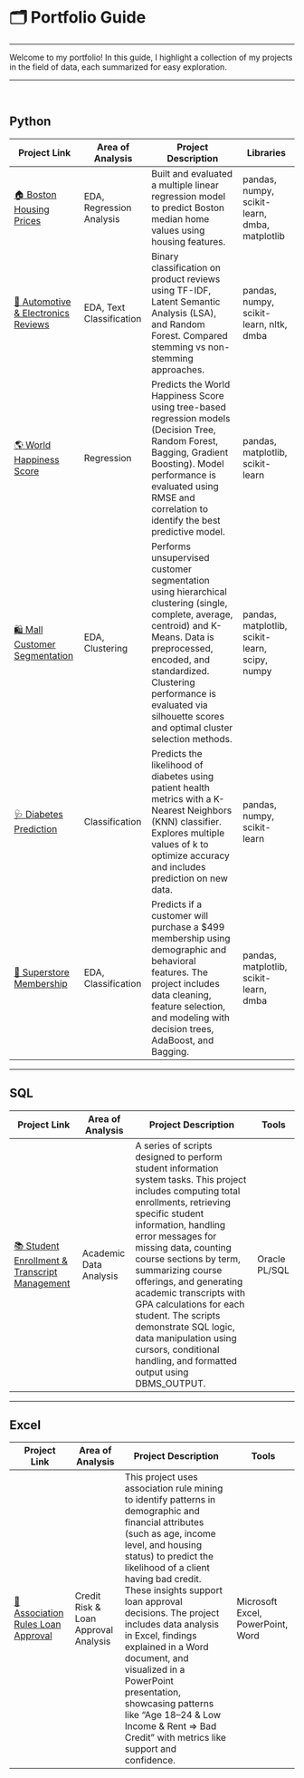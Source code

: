 # 🗂️ Portfolio Guide
------
Welcome to my portfolio! In this guide, I highlight a collection of my projects in the field of data, each summarized for easy exploration.

----
<br>

## Python

| Project Link | Area of Analysis | Project Description | Libraries |
| --- | --- | --- | --- |
| [🏠 Boston Housing Prices](https://github.com/Giovanna-Cardenas/Boston-Housing-Regression/tree/main) | EDA, Regression Analysis | Built and evaluated a multiple linear regression model to predict Boston median home values using housing features. | pandas, numpy, scikit-learn, dmba, matplotlib |
| [📝 Automotive & Electronics Reviews](https://github.com/Giovanna-Cardenas/LSA-TFIDF-TextClassifier/tree/main) | EDA, Text Classification | Binary classification on product reviews using TF-IDF, Latent Semantic Analysis (LSA), and Random Forest. Compared stemming vs non-stemming approaches. | pandas, numpy, scikit-learn, nltk, dmba |
| [🌎 World Happiness Score](https://github.com/Giovanna-Cardenas/WorldHappiness-TreeModels/tree/main) | Regression | Predicts the World Happiness Score using tree-based regression models (Decision Tree, Random Forest, Bagging, Gradient Boosting). Model performance is evaluated using RMSE and correlation to identify the best predictive model. | pandas, matplotlib, scikit-learn |
| [🛍️ Mall Customer Segmentation](https://github.com/Giovanna-Cardenas/Customer-Segmentation-Hierarchical-KMeans) | EDA, Clustering | Performs unsupervised customer segmentation using hierarchical clustering (single, complete, average, centroid) and K-Means. Data is preprocessed, encoded, and standardized. Clustering performance is evaluated via silhouette scores and optimal cluster selection methods. | pandas, matplotlib, scikit-learn, scipy, numpy |
| [🩺 Diabetes Prediction](https://github.com/Giovanna-Cardenas/Diabetes-Prediction-KNN/blob/main/knn_diabetes_model.ipynb)  | Classification | Predicts the likelihood of diabetes using patient health metrics with a K-Nearest Neighbors (KNN) classifier. Explores multiple values of k to optimize accuracy and includes prediction on new data.  | pandas, numpy, scikit-learn |
| [🛒 Superstore Membership](https://github.com/Giovanna-Cardenas/Superstore-Membership-Prediction) | EDA, Classification | Predicts if a customer will purchase a $499 membership using demographic and behavioral features. The project includes data cleaning, feature selection, and modeling with decision trees, AdaBoost, and Bagging. | pandas, matplotlib, scikit-learn, dmba |

-------

## SQL

| Project Link | Area of Analysis | Project Description | Tools |
| --- | --- | --- | --- |
| [📚 Student Enrollment & Transcript Management](https://github.com/Giovanna-Cardenas/Student-Info-Management-PLSQL/blob/main/Enrollment%20Analysis.md) | Academic Data Analysis | A series of scripts designed to perform student information system tasks. This project includes computing total enrollments, retrieving specific student information, handling error messages for missing data, counting course sections by term, summarizing course offerings, and generating academic transcripts with GPA calculations for each student. The scripts demonstrate SQL logic, data manipulation using cursors, conditional handling, and formatted output using DBMS_OUTPUT. | Oracle PL/SQL |

----

## Excel

| Project Link | Area of Analysis | Project Description | Tools |
| --- | --- | --- | --- |
| [🏦 Association Rules Loan Approval](https://github.com/Giovanna-Cardenas/Association-Rules-Loan-Approval) | Credit Risk & Loan Approval Analysis | This project uses association rule mining to identify patterns in demographic and financial attributes (such as age, income level, and housing status) to predict the likelihood of a client having bad credit. These insights support loan approval decisions. The project includes data analysis in Excel, findings explained in a Word document, and visualized in a PowerPoint presentation, showcasing patterns like “Age 18–24 & Low Income & Rent => Bad Credit” with metrics like support and confidence. | Microsoft Excel, PowerPoint, Word |

